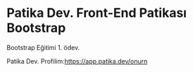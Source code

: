 # Patika Dev. Front-End Patikası Bootstrap

Bootstrap Eğitimi 1. ödev.

Patika Dev. Profilim:https://app.patika.dev/onurn

